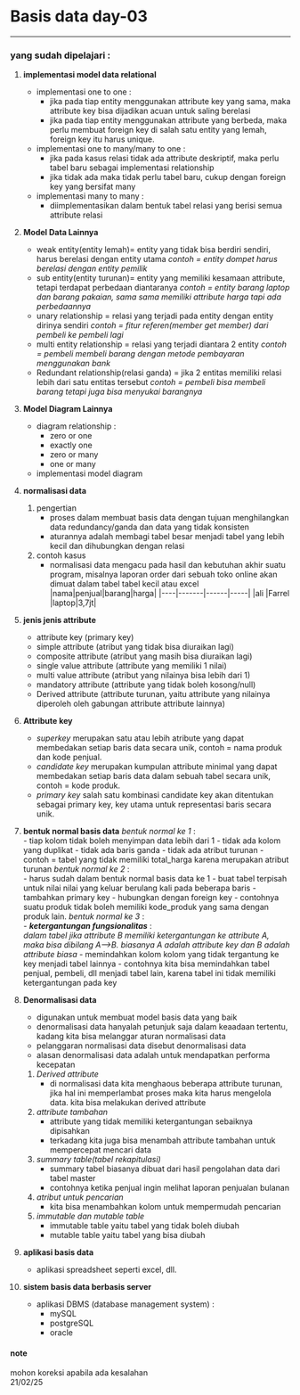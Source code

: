 # Basis data day-03

---

### yang sudah dipelajari :  
1. **implementasi model data relational**  
    - implementasi one to one :  
        - jika pada tiap entity menggunakan attribute key yang sama, maka attribute key bisa dijadikan acuan untuk saling berelasi
        - jika pada tiap entity menggunakan attribute yang berbeda, maka perlu membuat foreign key di salah satu entity yang lemah, foreign key itu harus unique.
    - implementasi one to many/many to one :
        - jika pada kasus relasi tidak ada attribute deskriptif, maka perlu tabel baru sebagai implementasi relationship
        - jika tidak ada maka tidak perlu tabel baru, cukup dengan foreign key yang bersifat many
    - implementasi many to many :
        - diimplementasikan dalam bentuk tabel relasi yang berisi semua attribute relasi


2. **Model Data Lainnya**  
    - weak entity(entity lemah)= entity yang tidak bisa berdiri sendiri, harus berelasi dengan entity utama
        *contoh = entity dompet harus berelasi dengan entity pemilik*
    - sub entity(entity turunan)= entity yang memiliki kesamaan attribute, tetapi terdapat perbedaan diantaranya
        *contoh = entity barang laptop dan barang pakaian, sama sama memiliki attribute harga tapi ada perbedaannya*
    - unary relationship = relasi yang terjadi pada entity dengan entity dirinya sendiri
        *contoh = fitur referen(member get member) dari pembeli ke pembeli lagi*
    - multi entity relationship = relasi yang terjadi diantara 2 entity
        *contoh = pembeli membeli barang dengan metode pembayaran menggunakan bank*
    - Redundant relationship(relasi ganda) = jika 2 entitas memiliki relasi lebih dari satu entitas tersebut
        *contoh = pembeli bisa membeli barang tetapi juga bisa menyukai barangnya*


3. **Model Diagram Lainnya**  
    - diagram relationship :
        - zero or one
        - exactly one
        - zero or many
        - one or many
    - implementasi model diagram


4. **normalisasi data**  
    1. pengertian
        - proses dalam membuat basis data dengan tujuan menghilangkan data redundancy/ganda dan data yang tidak konsisten
        - aturannya adalah membagi tabel besar menjadi tabel yang lebih kecil dan dihubungkan dengan relasi 
    2. contoh kasus
        - normalisasi data mengacu pada hasil dan kebutuhan akhir suatu program, misalnya laporan order dari sebuah toko online akan dimuat dalam tabel tabel kecil atau excel
        |nama|penjual|barang|harga|
        |----|-------|------|-----|
        |ali |Farrel |laptop|3,7jt|

    
5. **jenis jenis attribute**
    - attribute key  (primary key)
    - simple attribute  (atribut yang tidak bisa diuraikan lagi)
    - composite attribute  (atribut yang masih bisa diuraikan lagi)
    - single value attribute  (attribute yang memiliki 1 nilai)
    - multi value attribute  (atribut yang nilainya bisa lebih dari 1)
    - mandatory attribute  (attribute yang tidak boleh kosong/null)
    - Derived attribute  (attribute turunan, yaitu attribute yang nilainya diperoleh oleh gabungan attribute attribute lainnya)


6. **Attribute key**
    - *superkey*
        merupakan satu atau lebih atribute yang dapat membedakan setiap baris data secara unik, contoh = nama produk dan kode penjual.
    - *candidate key*
        merupakan kumpulan attribute minimal yang dapat membedakan setiap baris data dalam sebuah tabel secara unik, contoh = kode produk.
    - *primary key*
        salah satu kombinasi candidate key akan ditentukan sebagai primary key, key utama untuk representasi baris secara unik.

7. **bentuk normal basis data**
    *bentuk normal ke 1* :    
        - tiap kolom tidak boleh menyimpan data lebih dari 1
        - tidak ada kolom yang duplikat
        - tidak ada baris ganda
        - tidak ada atribut turunan
        - contoh = tabel yang tidak memiliki total_harga karena merupakan atribut turunan
    *bentuk normal ke 2* :  
        - harus sudah dalam bentuk normal basis data ke 1
        - buat tabel terpisah untuk nilai nilai yang keluar berulang kali pada beberapa baris
        - tambahkan primary key
        - hubungkan dengan foreign key
        - contohnya suatu produk tidak boleh memiliki kode_produk yang sama dengan produk lain.
    *bentuk normal ke 3* :  
        - **_ketergantungan fungsionalitas_** :  
                *dalam tabel jika attribute B memiliki ketergantungan ke attribute A, maka bisa dibilang A-->B. biasanya A adalah attribute key dan B adalah attribute biasa*
        - memindahkan kolom kolom yang tidak tergantung ke key menjadi tabel lainnya
        - contohnya kita bisa memindahkan tabel penjual, pembeli, dll menjadi tabel lain, karena tabel ini tidak memiliki ketergantungan pada key
    
8. **Denormalisasi data**
    - digunakan untuk membuat model basis data yang baik
    - denormalisasi data hanyalah petunjuk saja dalam keaadaan tertentu, kadang kita bisa melanggar aturan normalisasi data
    - pelanggaran normalisasi data disebut denormalisasi data
    - alasan denormalisasi data adalah untuk mendapatkan performa kecepatan
    
    1. *Derived attribute*
        - di normalisasi data kita menghaous beberapa attribute turunan, jika hal ini memperlambat proses maka kita harus mengelola data. kita bisa melakukan derived attribute
    2. *attribute tambahan*
        - attribute yang tidak memiliki ketergantungan sebaiknya dipisahkan
        - terkadang kita juga bisa menambah attribute tambahan untuk mempercepat mencari data
    3. *summary table(tabel rekapitulasi)*
        - summary tabel biasanya dibuat dari hasil pengolahan data dari tabel master
        - contohnya ketika penjual ingin melihat laporan penjualan bulanan
    4. *atribut untuk pencarian*
        - kita bisa menambahkan kolom untuk mempermudah pencarian
    5. *immutable dan mutable table*
        - immutable table yaitu tabel yang tidak boleh diubah 
        - mutable table yaitu tabel yang bisa diubah


9. **aplikasi basis data**
    - aplikasi spreadsheet seperti excel, dll.


10. **sistem basis data berbasis server**
    - aplikasi DBMS (database management system) :
        - mySQL
        - postgreSQL
        - oracle


#### note  
mohon koreksi apabila ada kesalahan  
21/02/25